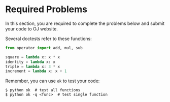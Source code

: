 # Required Problems

In this section, you are required to complete the problems below and submit your code to OJ website.

Several doctests refer to these functions:

```python
from operator import add, mul, sub

square = lambda x: x * x
identity = lambda x: x
triple = lambda x: 3 * x
increment = lambda x: x + 1
```

Remember, you can use `ok` to test your code:

```shell
$ python ok  # test all functions
$ python ok -q <func>  # test single function
```
